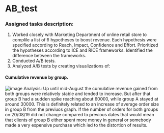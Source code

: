 # AB_test
### Assigned tasks description: 
1. Worked closely with Marketing Department of online retail store to complile a list of 9 hypotheses to boost revenue.
Each hypothesis were specified according to Reach, Impact, Confidence and Effort. Prioritized the hypotheses according to ICE and RICE frameworks.
Identified the difference between the frameworks.
2. Conducted A/B tests.
3. Analyzed A/B tests by creating visualizations of:

#### Cumulative revenue by group.
![image](https://github.com/gzhuldas/AB_test/assets/72769986/405c619d-4595-4188-9763-38b468a6e2f0)
Analysis:
Up until mid-August the cumulative revenue gained from both groups were relatively stable and tended to increase. But after that group B had a sudden spike reaching about 60000, while group A stayed at around 30000. This is definitely related to an increase of average order size in group B from the previuos graph. If the number of orders for both groups on 20/08/19 did not change compared to previous dates that would mean that clients of group B either spent more money in general or somebody made a very expensive purchase which led to the distortion of results.


